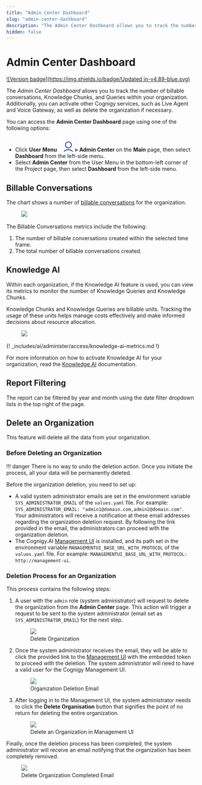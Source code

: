 ```yaml
---
title: "Admin Center Dashboard"
slug: "admin-center-dashboard"
description: "The Admin Center Dashboard allows you to track the number of billable conversations, Knowledge Chunks, and Queries within your organization. Additionally, you can activate other Cognigy services, such as Live Agent and Voice Gateway, as well as delete the organization if necessary."
hidden: false
---
```


# Admin Center Dashboard

[![Version badge](https://img.shields.io/badge/Updated in-v4.89-blue.svg)](../../../../release-notes/4.89.md)

The _Admin Center Dashboard_ allows you to track the number of billable conversations, Knowledge Chunks, and Queries within your organization. Additionally, you can activate other Cognigy services, such as Live Agent and Voice Gateway, as well as delete the organization if necessary.

You can access the **Admin Center Dashboard** page using one of the following options:

- Click **User Menu ![user-menu](../../../../_assets/icons/user-menu.svg) > Admin Center** on the **Main** page, then select **Dashboard** from the left-side menu.
- Select **Admin Center** from the User Menu in the bottom-left corner of the Project page, then select **Dashboard** from the left-side menu.

## Billable Conversations

The chart shows a number of [billable conversations](../../billing.md) for the organization.

<figure>
  <img class="image-center" src="../../../../../_assets/ai/administer/access/billable-conversations.png" width="90%" />
</figure>

The Billable Conversations metrics include the following:

1. The number of billable conversations created within the selected time frame.
2. The total number of billable conversations created.

## Knowledge AI

Within each organization, if the Knowledge AI feature is used,
you can view its metrics to monitor the number of Knowledge Queries and Knowledge Chunks.

Knowledge Chunks and Knowledge Queries are billable units.
Tracking the usage of these units helps manage costs effectively
and make informed decisions about resource allocation.

<figure>
  <img class="image-center" src="../../../../../_assets/ai/administer/access/knowledge-ai.png" width="90%" />
</figure>

{! _includes/ai/administer/access/knowledge-ai-metrics.md !}

For more information on how to activate Knowledge AI for your organization, read the [Knowledge AI](../../../empower/knowledge-ai/activate.md) documentation.

## Report Filtering

The report can be filtered by year and month using the date filter dropdown lists in the top right of the page.

## Delete an Organization

This feature will delete all the data from your organization.

### Before Deleting an Organization

!!! danger
    There is no way to undo the deletion action. Once you initiate the process, all your data will be permanently deleted.

Before the organization deletion, you need to set up:

- A valid system administrator emails are set in the environment variable `SYS_ADMINISTRATOR_EMAIL` of the `values.yaml` file. For example: `SYS_ADMINISTRATOR_EMAIL: "admin1@domain.com,admin2@domain.com"`. Your administrators will receive a notification at these email addresses regarding the organization deletion request. By following the link provided in the email, the administrators can proceed with the organization deletion.
- The Cognigy.AI [Management UI](../../access/management-ui.md) is installed, and its path set in the environment variable `MANAGEMENTUI_BASE_URL_WITH_PROTOCOL` of the `values.yaml` file. For example: `MANAGEMENTUI_BASE_URL_WITH_PROTOCOL: http://management-ui`.

### Deletion Process for an Organization

This process contains the following steps:

1. A user with the `admin` role (system administrator) will request to delete the organization from the **Admin Center** page. This action will trigger a request to be sent to the system administrator (email set as `SYS_ADMINISTRATOR_EMAIL`) for the next step.

    <figure>
      <img class="image-center" src="../../../../../_assets/ai/administer/access/delete-organisation-confirm_org_deletion.png" width="100%" />
      <figcaption>Delete Organization</figcaption>
    </figure>

2. Once the system administrator receives the email, they will be able to click the provided link to the [Management UI](../../access/management-ui.md) with the embedded token to proceed with the deletion. The system administrator will need to have a valid user for the Cognigy Management UI.

    <figure>
      <img class="image-center" src="../../../../../_assets/ai/administer/access/deleteOrg-request-email.png" width="100%" />
      <figcaption>Organization Deletion Email</figcaption>
    </figure>

3. After logging in to the Management UI, the system administrator needs to click the **Delete Organisation** button that signifies the point of no return for deleting the entire organization.

    <figure>
      <img class="image-center" src="../../../../../_assets/ai/administer/access/delete-organisation-delete_org_management_ui.png" width="100%" />
      <figcaption>Delete an Organization in Management UI</figcaption>
    </figure>

Finally, once the deletion process has been completed,
the system administrator will receive an email notifying that the organization has been completely removed.

<figure>
  <img class="image-center" src="../../../../../_assets/ai/administer/access/deleteOrg-complete-email.png" width="100%" />
  <figcaption>Delete Organization Completed Email</figcaption>
</figure>

